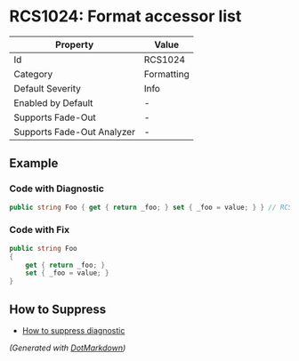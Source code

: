 # RCS1024: Format accessor list

| Property                    | Value      |
| --------------------------- | ---------- |
| Id                          | RCS1024    |
| Category                    | Formatting |
| Default Severity            | Info       |
| Enabled by Default          | \-         |
| Supports Fade\-Out          | \-         |
| Supports Fade\-Out Analyzer | \-         |

## Example

### Code with Diagnostic

```csharp
public string Foo { get { return _foo; } set { _foo = value; } } // RCS1024
```

### Code with Fix

```csharp
public string Foo
{
    get { return _foo; }
    set { _foo = value; }
}
```

## How to Suppress

* [How to suppress diagnostic](../HowToConfigureAnalyzers#how-to-suppress-a-diagnostic.md)

*\(Generated with [DotMarkdown](http://github.com/JosefPihrt/DotMarkdown)\)*